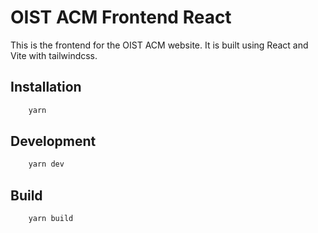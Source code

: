 # OIST ACM Frontend React

This is the frontend for the OIST ACM website. It is built using React and Vite with tailwindcss.

## Installation

```bash
    yarn 
```

## Development

```bash
    yarn dev
```

## Build

```bash
    yarn build
```
